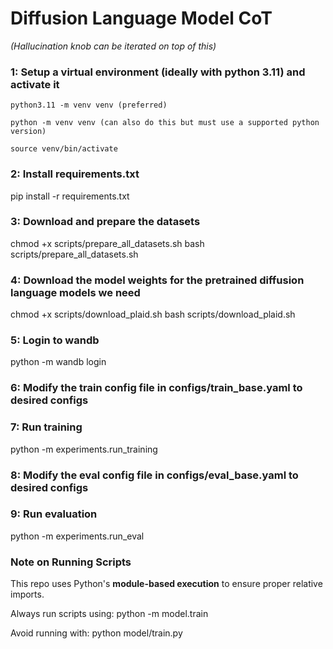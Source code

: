 
# Diffusion Language Model CoT

*(Hallucination knob can be iterated on top of this)*


### 1: Setup a virtual environment (ideally with python 3.11) and activate it
```
python3.11 -m venv venv (preferred)

python -m venv venv (can also do this but must use a supported python version)

source venv/bin/activate
```
### 2: Install requirements.txt

pip install -r requirements.txt

### 3: Download and prepare the datasets

chmod +x scripts/prepare_all_datasets.sh
bash scripts/prepare_all_datasets.sh

### 4: Download the model weights for the pretrained diffusion language models we need

chmod +x scripts/download_plaid.sh
bash scripts/download_plaid.sh

### 5: Login to wandb

python -m wandb login

### 6: Modify the train config file in configs/train_base.yaml to desired configs

### 7: Run training

python -m experiments.run_training

### 8: Modify the eval config file in configs/eval_base.yaml to desired configs

### 9: Run evaluation

python -m experiments.run_eval






### Note on Running Scripts

This repo uses Python's **module-based execution** to ensure proper relative imports.

Always run scripts using:
python -m model.train

Avoid running with:
python model/train.py



